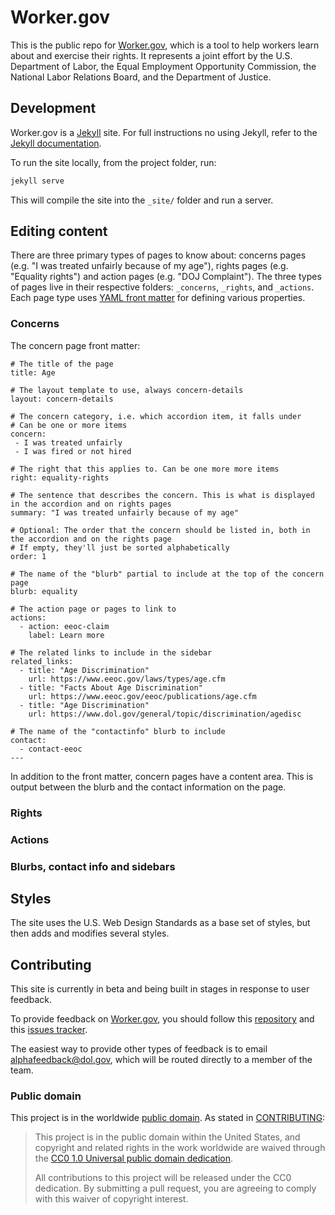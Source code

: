 # Worker.gov

This is the public repo for [Worker.gov](http://worker.gov/), which is a tool to help workers learn about and exercise their rights. It represents a joint effort by the U.S. Department of Labor, the Equal Employment Opportunity Commission, the National Labor Relations Board, and the Department of Justice.

## Development
Worker.gov is a [Jekyll](http://jekyllrb.com/) site. For full instructions no using Jekyll, refer to the [Jekyll documentation](http://jekyllrb.com/docs/home/).

To run the site locally, from the project folder, run:

```bash
jekyll serve
```

This will compile the site into the `_site/` folder and run a server.

## Editing content
There are three primary types of pages to know about: concerns pages (e.g. "I was treated unfairly because of my age"), rights pages (e.g. "Equality rights") and action pages (e.g. "DOJ Complaint"). The three types of pages live in their respective folders: `_concerns`, `_rights`, and `_actions`. Each page type uses [YAML front matter](http://jekyllrb.com/docs/frontmatter/) for defining various properties.

### Concerns
The concern page front matter:

```
# The title of the page
title: Age

# The layout template to use, always concern-details
layout: concern-details

# The concern category, i.e. which accordion item, it falls under
# Can be one or more items
concern:
 - I was treated unfairly
 - I was fired or not hired

# The right that this applies to. Can be one more more items
right: equality-rights

# The sentence that describes the concern. This is what is displayed in the accordion and on rights pages
summary: "I was treated unfairly because of my age"

# Optional: The order that the concern should be listed in, both in the accordion and on the rights page
# If empty, they'll just be sorted alphabetically
order: 1

# The name of the "blurb" partial to include at the top of the concern page
blurb: equality

# The action page or pages to link to
actions:
  - action: eeoc-claim
    label: Learn more

# The related links to include in the sidebar
related_links:
  - title: "Age Discrimination"
    url: https://www.eeoc.gov/laws/types/age.cfm
  - title: "Facts About Age Discrimination"
    url: https://www.eeoc.gov/eeoc/publications/age.cfm
  - title: "Age Discrimination"
    url: https://www.dol.gov/general/topic/discrimination/agedisc

# The name of the "contactinfo" blurb to include
contact:
  - contact-eeoc
---
```

In addition to the front matter, concern pages have a content area. This is output between the blurb and the contact information on the page.

### Rights


### Actions

### Blurbs, contact info and sidebars


## Styles
The site uses the U.S. Web Design Standards as a base set of styles, but then adds and modifies several styles.

## Contributing

This site is currently in beta and being built in stages in response to user feedback.

To provide feedback on [Worker.gov](http://worker.gov/), you should follow this [repository](https://github.com/18F/worker-dol-gov) and this [issues tracker](https://github.com/18F/worker-dol-gov/issues).

The easiest way to provide other types of feedback is to email [alphafeedback@dol.gov](mailto:alphafeedback@dol.gov), which will be routed directly to a member of the team.

### Public domain

This project is in the worldwide [public domain](LICENSE.md). As stated in [CONTRIBUTING](CONTRIBUTING.md):

> This project is in the public domain within the United States, and copyright and related rights in the work worldwide are waived through the [CC0 1.0 Universal public domain dedication](https://creativecommons.org/publicdomain/zero/1.0/).
>
> All contributions to this project will be released under the CC0 dedication. By submitting a pull request, you are agreeing to comply with this waiver of copyright interest.
